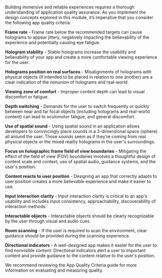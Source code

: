 Building immersive and reliable experiences requires a thorough understanding of application quality assurance. As you implement the design concepts explored in this module, it’s imperative that you consider the following app quality criteria:

**Frame rate** - Frame rate below the recommended targets can cause holograms to appear jittery, negatively impacting the believability of the experience and potentially causing eye fatigue.

**Hologram stability** - Stable holograms increase the usability and believability of your app and create a more comfortable viewing experience for the user.

**Holograms position on real surfaces** - Misalignments of holograms with physical objects (if intended to be placed in relation to one another) are a clear indication of the nonunion of holograms and real-world.

**Viewing zone of comfort** - Improper content depth can lead to visual discomfort or fatigue.

**Depth switching** - Demands for the user to switch frequently or quickly between near and far focal objects (including holograms and real-world content) can lead to oculomotor fatigue, and general discomfort.

**Use of spatial sound** - Using spatial sound in an application allows developers to convincingly place sounds in a 3-dimensional space (sphere) all around the user. Those sounds seem as if they're coming from real physical objects or the mixed reality holograms in the user's surroundings.

**Focus on holographic frame field of view boundaries** - Mitigating the effect of the field of view (FOV) boundaries involves a thoughtful design of content scale and context, use of spatial audio, guidance systems, and the user's position.

**Content reacts to user position** - Designing an app that correctly adapts to user position creates a more believable experience and make it easier to use.

**Input interaction clarity** - Input interaction clarity is critical to an app's usability and includes input consistency, approachability, discoverability of interaction methods.

**Interactable objects** - Interactable objects should be clearly recognizable by the user through visual and audio cues.

**Room scanning** - If the user is required to scan the environment, clear guidance should be provided during the scanning experience.

**Directional indicators** - A well-designed app makes it easier for the user to find nonvisible content. Directional indicators alert a user to important content and provide guidance to the content relative to the user's position.

We recommend reviewing the App Quality Criteria guide for more information on evaluating and measuring quality.
